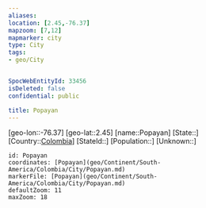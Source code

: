 ```yaml
---
aliases: 
location: [2.45,-76.37]
mapzoom: [7,12] 
mapmarker: city 
type: City
tags:
- geo/City


SpocWebEntityId: 33456
isDeleted: false
confidential: public

title: Popayan
---
```

[geo-lon::-76.37]
[geo-lat::2.45]
[name::Popayan]
[State::]
[Country::[Colombia](geo/Continent/South-America/Colombia.md)]
[StateId::]
[Population::]
[Unknown::]


```leaflet
id: Popayan
coordinates: [Popayan](geo/Continent/South-America/Colombia/City/Popayan.md)
markerFile: [Popayan](geo/Continent/South-America/Colombia/City/Popayan.md)
defaultZoom: 11 
maxZoom: 18
```


